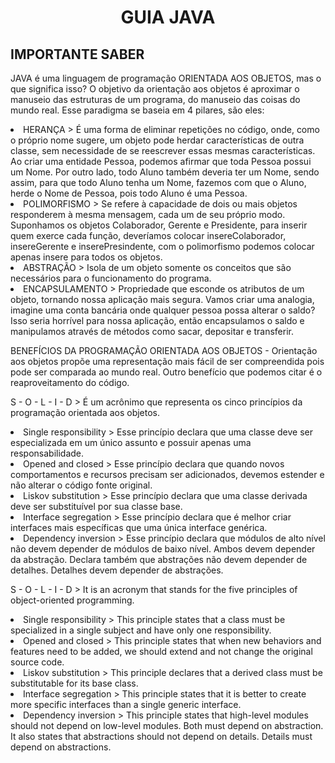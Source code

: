 <h1 align = "center"> GUIA JAVA </h1>
<h2> IMPORTANTE SABER </h2>

<p> JAVA é uma linguagem de programação ORIENTADA AOS OBJETOS, mas o que significa isso? O objetivo da orientação aos objetos é aproximar o manuseio das estruturas de um programa, do manuseio das coisas do mundo real. Esse paradigma se baseia em 4 pilares, são eles: </p>

<li> HERANÇA > É uma forma de eliminar repetições no código, onde, como o próprio nome sugere, um objeto pode herdar características de outra classe, sem necessidade de se reescrever essas mesmas características. Ao criar uma entidade Pessoa, podemos afirmar que toda Pessoa possui um Nome. Por outro lado, todo Aluno também deveria ter um Nome, sendo assim, para que todo Aluno tenha um Nome, fazemos com que o Aluno, herde o Nome de Pessoa, pois todo Aluno é uma Pessoa.
<li> POLIMORFISMO > Se refere à capacidade de dois ou mais objetos responderem à mesma mensagem, cada um de seu próprio modo. Suponhamos os objetos Colaborador, Gerente e Presidente, para inserir quem exerce cada função, deveríamos colocar insereColaborador, insereGerente e inserePresindente, com o polimorfismo podemos colocar apenas insere para todos os objetos.
<li> ABSTRAÇÃO > Isola de um objeto somente os conceitos que são necessários para o funcionamento do programa. 
<li> ENCAPSULAMENTO > Propriedade que esconde os atributos de um objeto, tornando nossa aplicação mais segura. Vamos criar uma analogia, imagine uma conta bancária onde qualquer pessoa possa alterar o saldo? Isso seria horrível para nossa aplicação, então encapsulamos o saldo e manipulamos através de métodos como sacar, depositar e transferir.

<p> BENEFÍCIOS DA PROGRAMAÇÃO ORIENTADA AOS OBJETOS - Orientação aos objetos propõe uma representação mais fácil de ser compreendida pois pode ser comparada ao mundo real. Outro benefício que podemos citar é o reaproveitamento do código.

<p> S - O - L - I - D > É um acrônimo que representa os cinco princípios da programação orientada aos objetos.
<li> Single responsibility > Esse princípio declara que uma classe deve ser especializada em um único assunto e possuir apenas uma responsabilidade.
<li> Opened and closed > Esse princípio declara que quando novos comportamentos e recursos precisam ser adicionados, devemos estender e não alterar o código fonte original.
<li> Liskov substitution > Esse princípio declara que uma classe derivada deve ser substituível por sua classe base.
<li> Interface segregation > Esse princípio declara que é melhor criar interfaces mais específicas que uma única interface genérica.
<li> Dependency inversion > Esse princípio declara que módulos de alto nível não devem depender de módulos de baixo nível. Ambos devem depender da abstração. Declara também que abstrações não devem depender de detalhes. Detalhes devem depender de abstrações.
	
<p> S - O - L - I - D > It is an acronym that stands for the five principles of object-oriented programming.
<li> Single responsibility > This principle states that a class must be specialized in a single subject and have only one responsibility.
<li> Opened and closed > This principle states that when new behaviors and features need to be added, we should extend and not change the original source code.
<li> Liskov substitution > This principle declares that a derived class must be substitutable for its base class.
<li> Interface segregation > This principle states that it is better to create more specific interfaces than a single generic interface.
<li> Dependency inversion > This principle states that high-level modules should not depend on low-level modules. Both must depend on abstraction. It also states that abstractions should not depend on details. Details must depend on abstractions.
